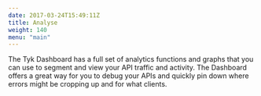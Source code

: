 ```yaml
---
date: 2017-03-24T15:49:11Z
title: Analyse
weight: 140
menu: "main"
---
```


The Tyk Dashboard has a full set of analytics functions and graphs that you can use to segment and view your API traffic and activity. The Dashboard offers a great way for you to debug your APIs and quickly pin down where errors might be cropping up and for what clients.
